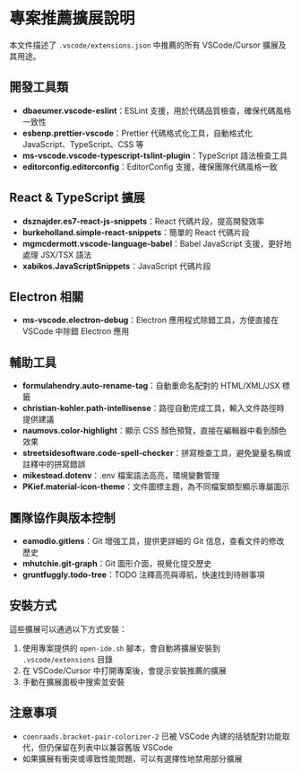 # 專案推薦擴展說明

本文件描述了 `.vscode/extensions.json` 中推薦的所有 VSCode/Cursor 擴展及其用途。

## 開發工具類

- **dbaeumer.vscode-eslint**：ESLint 支援，用於代碼品質檢查，確保代碼風格一致性
- **esbenp.prettier-vscode**：Prettier 代碼格式化工具，自動格式化 JavaScript、TypeScript、CSS 等
- **ms-vscode.vscode-typescript-tslint-plugin**：TypeScript 語法檢查工具
- **editorconfig.editorconfig**：EditorConfig 支援，確保團隊代碼風格一致

## React & TypeScript 擴展

- **dsznajder.es7-react-js-snippets**：React 代碼片段，提高開發效率
- **burkeholland.simple-react-snippets**：簡單的 React 代碼片段
- **mgmcdermott.vscode-language-babel**：Babel JavaScript 支援，更好地處理 JSX/TSX 語法
- **xabikos.JavaScriptSnippets**：JavaScript 代碼片段

## Electron 相關

- **ms-vscode.electron-debug**：Electron 應用程式除錯工具，方便直接在 VSCode 中除錯 Electron 應用

## 輔助工具

- **formulahendry.auto-rename-tag**：自動重命名配對的 HTML/XML/JSX 標籤
- **christian-kohler.path-intellisense**：路徑自動完成工具，輸入文件路徑時提供建議
- **naumovs.color-highlight**：顯示 CSS 顏色預覽，直接在編輯器中看到顏色效果
- **streetsidesoftware.code-spell-checker**：拼寫檢查工具，避免變量名稱或註釋中的拼寫錯誤
- **mikestead.dotenv**：.env 檔案語法高亮，環境變數管理
- **PKief.material-icon-theme**：文件圖標主題，為不同檔案類型顯示專屬圖示

## 團隊協作與版本控制

- **eamodio.gitlens**：Git 增強工具，提供更詳細的 Git 信息，查看文件的修改歷史
- **mhutchie.git-graph**：Git 圖形介面，視覺化提交歷史
- **gruntfuggly.todo-tree**：TODO 注釋高亮與導航，快速找到待辦事項

## 安裝方式

這些擴展可以通過以下方式安裝：

1. 使用專案提供的 `open-ide.sh` 腳本，會自動將擴展安裝到 `.vscode/extensions` 目錄
2. 在 VSCode/Cursor 中打開專案後，會提示安裝推薦的擴展
3. 手動在擴展面板中搜索並安裝

## 注意事項

- `coenraads.bracket-pair-colorizer-2` 已被 VSCode 內建的括號配對功能取代，但仍保留在列表中以兼容舊版 VSCode
- 如果擴展有衝突或導致性能問題，可以有選擇性地禁用部分擴展 